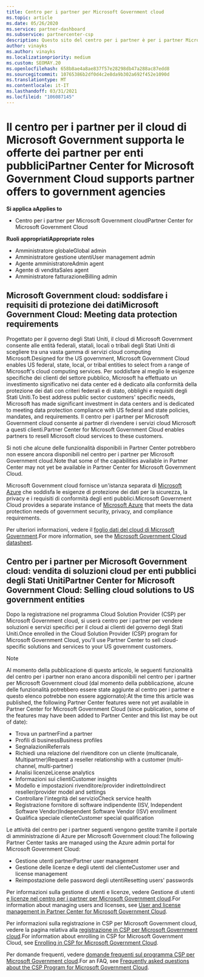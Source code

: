 ```yaml
---
title: Centro per i partner per Microsoft Government cloud
ms.topic: article
ms.date: 05/26/2020
ms.service: partner-dashboard
ms.subservice: partnercenter-csp
description: Questo sito del centro per i partner è per i partner Microsoft che offrono soluzioni cloud Microsoft ai clienti che lavorano con agenzie governative nel Stati Uniti.
author: vinayks
ms.author: vinayks
ms.localizationpriority: medium
ms.custom: SEOMAY.20
ms.openlocfilehash: 658b8ae4a8ae837f57e28298db47a288ac87edd8
ms.sourcegitcommit: 10765386b2df0d4c2e8da9b302a692f452e1090d
ms.translationtype: MT
ms.contentlocale: it-IT
ms.lasthandoff: 03/31/2021
ms.locfileid: "106087145"
---
```

# <a name="partner-center-for-microsoft-government-cloud-supports-partner-offers-to-government-agencies"></a><span data-ttu-id="0820e-103">Il centro per i partner per il cloud di Microsoft Government supporta le offerte dei partner per enti pubblici</span><span class="sxs-lookup"><span data-stu-id="0820e-103">Partner Center for Microsoft Government Cloud supports partner offers to government agencies</span></span>

<span data-ttu-id="0820e-104">**Si applica a**</span><span class="sxs-lookup"><span data-stu-id="0820e-104">**Applies to**</span></span>

- <span data-ttu-id="0820e-105">Centro per i partner per Microsoft Government cloud</span><span class="sxs-lookup"><span data-stu-id="0820e-105">Partner Center for Microsoft Government Cloud</span></span>

<span data-ttu-id="0820e-106">**Ruoli appropriati**</span><span class="sxs-lookup"><span data-stu-id="0820e-106">**Appropriate roles**</span></span>

- <span data-ttu-id="0820e-107">Amministratore globale</span><span class="sxs-lookup"><span data-stu-id="0820e-107">Global admin</span></span>
- <span data-ttu-id="0820e-108">Amministratore gestione utenti</span><span class="sxs-lookup"><span data-stu-id="0820e-108">User management admin</span></span>
- <span data-ttu-id="0820e-109">Agente amministratore</span><span class="sxs-lookup"><span data-stu-id="0820e-109">Admin agent</span></span>
- <span data-ttu-id="0820e-110">Agente di vendita</span><span class="sxs-lookup"><span data-stu-id="0820e-110">Sales agent</span></span>
- <span data-ttu-id="0820e-111">Amministratore fatturazione</span><span class="sxs-lookup"><span data-stu-id="0820e-111">Billing admin</span></span>

## <a name="microsoft-government-cloud-meeting-data-protection-requirements"></a><span data-ttu-id="0820e-112">Microsoft Government cloud: soddisfare i requisiti di protezione dei dati</span><span class="sxs-lookup"><span data-stu-id="0820e-112">Microsoft Government Cloud: Meeting data protection requirements</span></span>

<span data-ttu-id="0820e-113">Progettato per il governo degli Stati Uniti, il cloud di Microsoft Government consente alle entità federali, statali, locali o tribali degli Stati Uniti di scegliere tra una vasta gamma di servizi cloud computing Microsoft.</span><span class="sxs-lookup"><span data-stu-id="0820e-113">Designed for the US government, Microsoft Government Cloud enables US federal, state, local, or tribal entities to select from a range of Microsoft's cloud computing services.</span></span> <span data-ttu-id="0820e-114">Per soddisfare al meglio le esigenze specifiche dei clienti del settore pubblico, Microsoft ha effettuato un investimento significativo nei data center ed è dedicato alla conformità della protezione dei dati con criteri federali e di stato, obblighi e requisiti degli Stati Uniti.</span><span class="sxs-lookup"><span data-stu-id="0820e-114">To best address public sector customers' specific needs, Microsoft has made significant investment in data centers and is dedicated to meeting data protection compliance with US federal and state policies, mandates, and requirements.</span></span> <span data-ttu-id="0820e-115">Il centro per i partner per Microsoft Government cloud consente ai partner di rivendere i servizi cloud Microsoft a questi clienti.</span><span class="sxs-lookup"><span data-stu-id="0820e-115">Partner Center for Microsoft Government Cloud enables partners to resell Microsoft cloud services to these customers.</span></span>

<span data-ttu-id="0820e-116">Si noti che alcune delle funzionalità disponibili in Partner Center potrebbero non essere ancora disponibili nel centro per i partner per Microsoft Government cloud.</span><span class="sxs-lookup"><span data-stu-id="0820e-116">Note that some of the capabilities available in Partner Center may not yet be available in Partner Center for Microsoft Government Cloud.</span></span>

<span data-ttu-id="0820e-117">Microsoft Government cloud fornisce un'istanza separata di [Microsoft Azure](https://azure.microsoft.com/overview/clouds/government/) che soddisfa le esigenze di protezione dei dati per la sicurezza, la privacy e i requisiti di conformità degli enti pubblici.</span><span class="sxs-lookup"><span data-stu-id="0820e-117">Microsoft Government Cloud provides a separate instance of [Microsoft Azure](https://azure.microsoft.com/overview/clouds/government/) that meets the data protection needs of government security, privacy, and compliance requirements.</span></span> 

<span data-ttu-id="0820e-118">Per ulteriori informazioni, vedere il [foglio dati del cloud di Microsoft Government](https://download.microsoft.com/download/C/9/C/C9CA3002-DFC4-4ADA-841F-DF42AEC042FB/Microsoft_Azure_Government_Datasheet_EN_US.PDF).</span><span class="sxs-lookup"><span data-stu-id="0820e-118">For more information, see the [Microsoft Government Cloud datasheet](https://download.microsoft.com/download/C/9/C/C9CA3002-DFC4-4ADA-841F-DF42AEC042FB/Microsoft_Azure_Government_Datasheet_EN_US.PDF).</span></span>

## <a name="partner-center-for-microsoft-government-cloud-selling-cloud-solutions-to-us-government-entities"></a><span data-ttu-id="0820e-119">Centro per i partner per Microsoft Government cloud: vendita di soluzioni cloud per enti pubblici degli Stati Uniti</span><span class="sxs-lookup"><span data-stu-id="0820e-119">Partner Center for Microsoft Government Cloud: Selling cloud solutions to US government entities</span></span>

<span data-ttu-id="0820e-120">Dopo la registrazione nel programma Cloud Solution Provider (CSP) per Microsoft Government cloud, si userà centro per i partner per vendere soluzioni e servizi specifici per il cloud ai clienti del governo degli Stati Uniti.</span><span class="sxs-lookup"><span data-stu-id="0820e-120">Once enrolled in the Cloud Solution Provider (CSP) program for Microsoft Government Cloud, you'll use Partner Center to sell cloud-specific solutions and services to your US government customers.</span></span> 

> [!NOTE]  
> <span data-ttu-id="0820e-121">Al momento della pubblicazione di questo articolo, le seguenti funzionalità del centro per i partner non erano ancora disponibili nel centro per i partner per Microsoft Government cloud (dal momento della pubblicazione, alcune delle funzionalità potrebbero essere state aggiunte al centro per i partner e questo elenco potrebbe non essere aggiornato):</span><span class="sxs-lookup"><span data-stu-id="0820e-121">At the time this article was published, the following Partner Center features were not yet available in Partner Center for Microsoft Government Cloud (since publication, some of the features may have been added to Partner Center and this list may be out of date):</span></span>

- <span data-ttu-id="0820e-122">Trova un partner</span><span class="sxs-lookup"><span data-stu-id="0820e-122">Find a partner</span></span>
- <span data-ttu-id="0820e-123">Profili di business</span><span class="sxs-lookup"><span data-stu-id="0820e-123">Business profiles</span></span>
- <span data-ttu-id="0820e-124">Segnalazioni</span><span class="sxs-lookup"><span data-stu-id="0820e-124">Referrals</span></span>
- <span data-ttu-id="0820e-125">Richiedi una relazione del rivenditore con un cliente (multicanale, Multipartner)</span><span class="sxs-lookup"><span data-stu-id="0820e-125">Request a reseller relationship with a customer (multi-channel, multi-partner)</span></span>
- <span data-ttu-id="0820e-126">Analisi licenze</span><span class="sxs-lookup"><span data-stu-id="0820e-126">License analytics</span></span>
- <span data-ttu-id="0820e-127">Informazioni sui clienti</span><span class="sxs-lookup"><span data-stu-id="0820e-127">Customer insights</span></span>
- <span data-ttu-id="0820e-128">Modello e impostazioni rivenditore/provider indiretto</span><span class="sxs-lookup"><span data-stu-id="0820e-128">Indirect reseller/provider model and settings</span></span>
- <span data-ttu-id="0820e-129">Controllare l'integrità del servizio</span><span class="sxs-lookup"><span data-stu-id="0820e-129">Check service health</span></span>
- <span data-ttu-id="0820e-130">Registrazione fornitore di software indipendente (ISV, Independent Software Vendor)</span><span class="sxs-lookup"><span data-stu-id="0820e-130">Independent Software Vendor (ISV) enrollment</span></span>
- <span data-ttu-id="0820e-131">Qualifica speciale cliente</span><span class="sxs-lookup"><span data-stu-id="0820e-131">Customer special qualification</span></span>

<span data-ttu-id="0820e-132">Le attività del centro per i partner seguenti vengono gestite tramite il portale di amministrazione di Azure per Microsoft Government cloud:</span><span class="sxs-lookup"><span data-stu-id="0820e-132">The following Partner Center tasks are managed using the Azure admin portal for Microsoft Government Cloud:</span></span> 

- <span data-ttu-id="0820e-133">Gestione utenti partner</span><span class="sxs-lookup"><span data-stu-id="0820e-133">Partner user management</span></span>
- <span data-ttu-id="0820e-134">Gestione delle licenze e degli utenti del cliente</span><span class="sxs-lookup"><span data-stu-id="0820e-134">Customer user and license management</span></span>
- <span data-ttu-id="0820e-135">Reimpostazione delle password degli utenti</span><span class="sxs-lookup"><span data-stu-id="0820e-135">Resetting users' passwords</span></span>

<span data-ttu-id="0820e-136">Per informazioni sulla gestione di utenti e licenze, vedere Gestione di utenti [e licenze nel centro per i partner per Microsoft Government cloud](user-management-in-partner-center-for-microsoft-us-govt-cloud.md).</span><span class="sxs-lookup"><span data-stu-id="0820e-136">For information about managing users and licenses, see [User and license management in Partner Center for Microsoft Government Cloud](user-management-in-partner-center-for-microsoft-us-govt-cloud.md).</span></span>

<span data-ttu-id="0820e-137">Per informazioni sulla registrazione in CSP per Microsoft Government cloud, vedere la pagina relativa alla [registrazione in CSP per Microsoft Government cloud](enroll-in-csp-for-microsoft-us-govt-cloud.md).</span><span class="sxs-lookup"><span data-stu-id="0820e-137">For information about enrolling in CSP for Microsoft Government Cloud, see [Enrolling in CSP for Microsoft Government Cloud](enroll-in-csp-for-microsoft-us-govt-cloud.md).</span></span>

<span data-ttu-id="0820e-138">Per domande frequenti, vedere [domande frequenti sul programma CSP per Microsoft Government cloud](faq-for-us-govt-cloud.md).</span><span class="sxs-lookup"><span data-stu-id="0820e-138">For an FAQ, see [Frequently asked questions about the CSP Program for Microsoft Government Cloud](faq-for-us-govt-cloud.md).</span></span>
